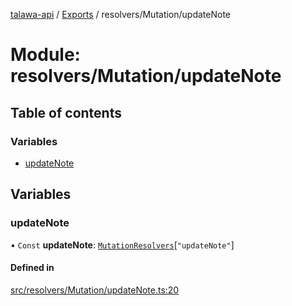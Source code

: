 [talawa-api](../README.md) / [Exports](../modules.md) / resolvers/Mutation/updateNote

# Module: resolvers/Mutation/updateNote

## Table of contents

### Variables

- [updateNote](resolvers_Mutation_updateNote.md#updatenote)

## Variables

### updateNote

• `Const` **updateNote**: [`MutationResolvers`](types_generatedGraphQLTypes.md#mutationresolvers)[``"updateNote"``]

#### Defined in

[src/resolvers/Mutation/updateNote.ts:20](https://github.com/PalisadoesFoundation/talawa-api/blob/9fa6a1c/src/resolvers/Mutation/updateNote.ts#L20)
